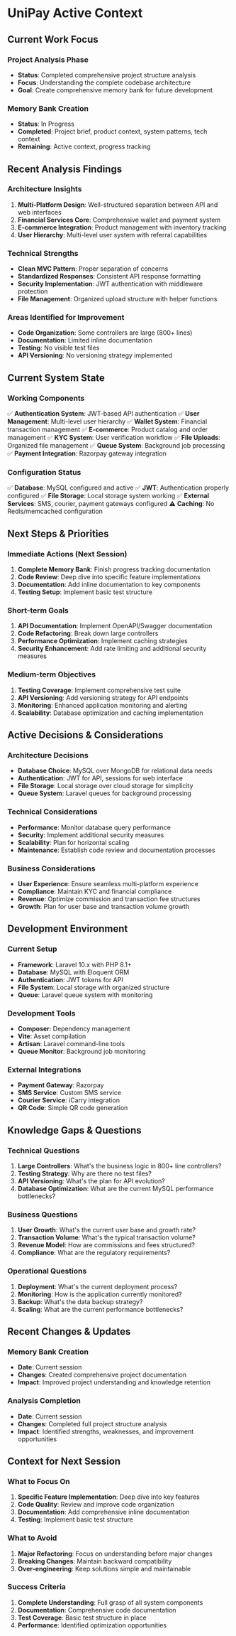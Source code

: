 # UniPay Active Context

## Current Work Focus

### **Project Analysis Phase**
- **Status**: Completed comprehensive project structure analysis
- **Focus**: Understanding the complete codebase architecture
- **Goal**: Create comprehensive memory bank for future development

### **Memory Bank Creation**
- **Status**: In Progress
- **Completed**: Project brief, product context, system patterns, tech context
- **Remaining**: Active context, progress tracking

## Recent Analysis Findings

### **Architecture Insights**
1. **Multi-Platform Design**: Well-structured separation between API and web interfaces
2. **Financial Services Core**: Comprehensive wallet and payment system
3. **E-commerce Integration**: Product management with inventory tracking
4. **User Hierarchy**: Multi-level user system with referral capabilities

### **Technical Strengths**
- **Clean MVC Pattern**: Proper separation of concerns
- **Standardized Responses**: Consistent API response formatting
- **Security Implementation**: JWT authentication with middleware protection
- **File Management**: Organized upload structure with helper functions

### **Areas Identified for Improvement**
- **Code Organization**: Some controllers are large (800+ lines)
- **Documentation**: Limited inline documentation
- **Testing**: No visible test files
- **API Versioning**: No versioning strategy implemented

## Current System State

### **Working Components**
✅ **Authentication System**: JWT-based API authentication
✅ **User Management**: Multi-level user hierarchy
✅ **Wallet System**: Financial transaction management
✅ **E-commerce**: Product catalog and order management
✅ **KYC System**: User verification workflow
✅ **File Uploads**: Organized file management
✅ **Queue System**: Background job processing
✅ **Payment Integration**: Razorpay gateway integration

### **Configuration Status**
✅ **Database**: MySQL configured and active
✅ **JWT**: Authentication properly configured
✅ **File Storage**: Local storage system working
✅ **External Services**: SMS, courier, payment gateways configured
⚠️ **Caching**: No Redis/memcached configuration

## Next Steps & Priorities

### **Immediate Actions (Next Session)**
1. **Complete Memory Bank**: Finish progress tracking documentation
2. **Code Review**: Deep dive into specific feature implementations
3. **Documentation**: Add inline documentation to key components
4. **Testing Setup**: Implement basic test structure

### **Short-term Goals**
1. **API Documentation**: Implement OpenAPI/Swagger documentation
2. **Code Refactoring**: Break down large controllers
3. **Performance Optimization**: Implement caching strategies
4. **Security Enhancement**: Add rate limiting and additional security measures

### **Medium-term Objectives**
1. **Testing Coverage**: Implement comprehensive test suite
2. **API Versioning**: Add versioning strategy for API endpoints
3. **Monitoring**: Enhanced application monitoring and alerting
4. **Scalability**: Database optimization and caching implementation

## Active Decisions & Considerations

### **Architecture Decisions**
- **Database Choice**: MySQL over MongoDB for relational data needs
- **Authentication**: JWT for API, sessions for web interface
- **File Storage**: Local storage over cloud storage for simplicity
- **Queue System**: Laravel queues for background processing

### **Technical Considerations**
- **Performance**: Monitor database query performance
- **Security**: Implement additional security measures
- **Scalability**: Plan for horizontal scaling
- **Maintenance**: Establish code review and documentation processes

### **Business Considerations**
- **User Experience**: Ensure seamless multi-platform experience
- **Compliance**: Maintain KYC and financial compliance
- **Revenue**: Optimize commission and transaction fee structures
- **Growth**: Plan for user base and transaction volume growth

## Development Environment

### **Current Setup**
- **Framework**: Laravel 10.x with PHP 8.1+
- **Database**: MySQL with Eloquent ORM
- **Authentication**: JWT tokens for API
- **File System**: Local storage with organized structure
- **Queue**: Laravel queue system with monitoring

### **Development Tools**
- **Composer**: Dependency management
- **Vite**: Asset compilation
- **Artisan**: Laravel command-line tools
- **Queue Monitor**: Background job monitoring

### **External Integrations**
- **Payment Gateway**: Razorpay
- **SMS Service**: Custom SMS service
- **Courier Service**: iCarry integration
- **QR Code**: Simple QR code generation

## Knowledge Gaps & Questions

### **Technical Questions**
1. **Large Controllers**: What's the business logic in 800+ line controllers?
2. **Testing Strategy**: Why are there no test files?
3. **API Versioning**: What's the plan for API evolution?
4. **Database Optimization**: What are the current MySQL performance bottlenecks?

### **Business Questions**
1. **User Growth**: What's the current user base and growth rate?
2. **Transaction Volume**: What's the typical transaction volume?
3. **Revenue Model**: How are commissions and fees structured?
4. **Compliance**: What are the regulatory requirements?

### **Operational Questions**
1. **Deployment**: What's the current deployment process?
2. **Monitoring**: How is the application currently monitored?
3. **Backup**: What's the data backup strategy?
4. **Scaling**: What are the current performance bottlenecks?

## Recent Changes & Updates

### **Memory Bank Creation**
- **Date**: Current session
- **Changes**: Created comprehensive project documentation
- **Impact**: Improved project understanding and knowledge retention

### **Analysis Completion**
- **Date**: Current session
- **Changes**: Completed full project structure analysis
- **Impact**: Identified strengths, weaknesses, and improvement opportunities

## Context for Next Session

### **What to Focus On**
1. **Specific Feature Implementation**: Deep dive into key features
2. **Code Quality**: Review and improve code organization
3. **Documentation**: Add comprehensive inline documentation
4. **Testing**: Implement basic test structure

### **What to Avoid**
1. **Major Refactoring**: Focus on understanding before major changes
2. **Breaking Changes**: Maintain backward compatibility
3. **Over-engineering**: Keep solutions simple and maintainable

### **Success Criteria**
1. **Complete Understanding**: Full grasp of all system components
2. **Documentation**: Comprehensive code documentation
3. **Test Coverage**: Basic test structure in place
4. **Performance**: Identified optimization opportunities 